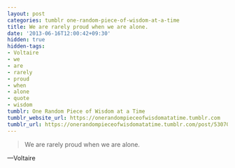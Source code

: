 ```yaml
---
layout: post
categories: tumblr one-random-piece-of-wisdom-at-a-time
title: We are rarely proud when we are alone.
date: '2013-06-16T12:00:42+09:30'
hidden: true
hidden-tags:
- Voltaire
- we
- are
- rarely
- proud
- when
- alone
- quote
- wisdom
tumblr: One Random Piece of Wisdom at a Time
tumblr_website_url: https://onerandompieceofwisdomatatime.tumblr.com
tumblr_url: https://onerandompieceofwisdomatatime.tumblr.com/post/53070090884/we-are-rarely-proud-when-we-are-alone
---
```

> We are rarely proud when we are alone.

—Voltaire
